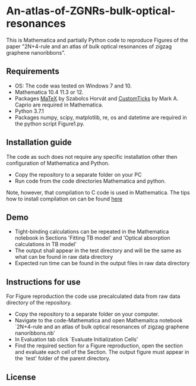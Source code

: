 # An-atlas-of-ZGNRs-bulk-optical-resonances


This is Mathematica and partially Python code to reproduce Figures of the paper "2N+4-rule and an atlas of bulk optical resonances of zigzag graphene nanoribbons".


<h2>Requirements</h2>
<ul>
<li>OS: The code was tested on Windows 7 and 10.</li>
<li>Mathematica 10.4 11.3 or 12.</li>
<li>Packages <a href="https://library.wolfram.com/infocenter/MathSource/9355/">MaTeX</a>  by Szabolcs Horvát and <a href="https://library.wolfram.com/infocenter/Demos/5599/">CustomTicks</a> by Mark A. Caprio  are required in Mathematica.</li>
<li>Python 3.7.1</li>
<li>Packages numpy, scipy, matplotlib, re, os and datetime are required in the python script Figure1.py.</li>
</ul>

<h2>Installation guide</h2>
<div>The code as such does not require any specific installation other then configuration of Mathematica and Python.</div>
<ul>
  <li>Copy the repository to a separate folder on your PC</li>
  <li>Run code from the code directories Mathematica and python.</li>
</ul>
<div>Note, however, that compilation to C code is used in Mathematica. The tips how to install compilation on can be found <a href="https://sites.google.com/site/sarokavasil/wolfram-mathematica">here</a></div>

<h2>Demo</h2>
<ul>
<li>Tight-binding calculations can be repeated in the Mathematica notebook in Sections 'Fitting TB model' and 'Optical absorption calculations in TB model'</li>
<li>The output shall appear in the test directory and will be the same as what can be found in raw data directory</li>
<li>Expected run time can be found in the output files in raw  data directory</li>
</ul>

<h2>Instructions for use</h2>
<div>For Figure reproduction the code use precalculated data from raw data directory of the repository.</div>
<ul>
<li>Copy the repository to a separate folder on your computer.</li>
<li>Navigate to the code-Mathematica and open Mathemaitca notebook `2N+4-rule and an atlas of bulk optical resonances of zigzag graphene nanoribbons.nb'</li>
<li>In Evaluation tab click `Evaluate Initialization Cells'</li>
<li>Find the required section for a Figure reproduction, open the section and evaluate each cell of the Section. The output figure must appear in the `test' folder of the parent directory.</li>
</ul>

<h2>License</h2>
